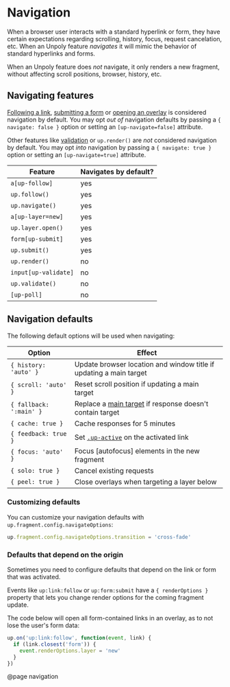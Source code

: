 Navigation
==========

When a browser user interacts with a standard hyperlink or form,
they have certain expectations regarding scrolling, history, focus,
request cancelation, etc. When an Unpoly feature
*navigates* it will mimic the behavior of standard hyperlinks and forms.

When an Unpoly feature does *not* navigate, it only renders a new fragment,
without affecting scroll positions, browser, history, etc.

## Navigating features

[Following a link](/a-up-follow), [submitting a form](/form-up-submit) or
[opening an overlay](/up.layer.open) is considered navigation by default.
You may opt *out of* navigation defaults by passing a `{ navigate: false }` option
or setting an `[up-navigate=false]` attribute.

Other features like [validation](/input-up-validate) or `up.render()` are *not*
considered navigation by default. You may opt *into* navigation by passing a
`{ navigate: true }` option or setting an `[up-navigate=true]` attribute.

| Feature              | Navigates by default? |
|----------------------|-----------------------|
| `a[up-follow]`       | yes                   |
| `up.follow()`        | yes                   |
| `up.navigate()`      | yes                   |
| `a[up-layer=new]`    | yes                   |
| `up.layer.open()`    | yes                   |
| `form[up-submit]`    | yes                   |
| `up.submit()`        | yes                   |
| `up.render()`        | no                    |
| `input[up-validate]` | no                    |
| `up.validate()`      | no                    |
| `[up-poll]`          | no                    |

## Navigation defaults

The following default options will be used when navigating:

| Option                  | Effect                                       |
| ----------------------- | -------------------------------------------- |
| `{ history: 'auto' }`   | Update browser location and window title if updating a main target |
| `{ scroll: 'auto' }`    | Reset scroll position if updating a main target |
| `{ fallback: ':main' }` | Replace a [main target](/up-main) if response doesn't contain target |
| `{ cache: true }`       | Cache responses for 5 minutes |
| `{ feedback: true }`    | Set [`.up-active`](/a.up-active) on the activated link |
| `{ focus: 'auto' }`     | Focus [autofocus] elements in the new fragment |
| `{ solo: true }`        | Cancel existing requests |
| `{ peel: true }`        | Close overlays when targeting a layer below |


### Customizing defaults

You can customize your navigation defaults with `up.fragment.config.navigateOptions`:

```js
up.fragment.config.navigateOptions.transition = 'cross-fade'
```

### Defaults that depend on the origin

Sometimes you need to configure defaults that depend on the link or form that was activated.

Events like `up:link:follow` or `up:form:submit` have a `{ renderOptions }` property
that lets you change render options for the coming fragment update.

The code below will open all form-contained links in an overlay, as to not
lose the user's form data:

```js
up.on('up:link:follow', function(event, link) {
  if (link.closest('form')) {
    event.renderOptions.layer = 'new'
  }
})
```

@page navigation

